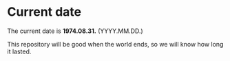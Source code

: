 # Current date

The current date is **1974.08.31.** (YYYY.MM.DD.)

This repository will be good when the world ends, so we will know how long it lasted.